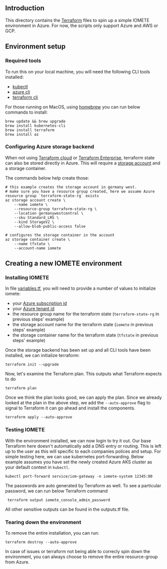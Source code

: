 ## Introduction

This directory contains the [Terraform](https://www.terraform.io/) files to spin up a simple IOMETE environment in Azure. For now, the scripts only
support Azure and AWS or GCP.

## Environment setup

### Required tools

To run this on your local machine, you will need the following CLI tools installed:
* [kubectl](https://kubernetes.io/docs/tasks/tools/#kubectl)
* [azure cli](https://learn.microsoft.com/en-us/cli/azure/?view=azure-cli-latest)
* [terraform cli](https://developer.hashicorp.com/terraform/tutorials/aws-get-started/install-cli)

For those running on MacOS, using [homebrew](https://brew.sh/) you can run below commands to install:
```shell
brew update && brew upgrade
brew install kubernetes-cli
brew install terraform
brew install az
```

### Configuring Azure storage backend

When not using [Terraform cloud](https://app.terraform.io/session) or [Terraform Enterprise](https://developer.hashicorp.com/terraform/enterprise), terraform state can also be stored directly in Azure.
This will require a [storage account](https://learn.microsoft.com/en-us/azure/storage/common/storage-account-overview) and a storage container. 

The commands below help create those:
```shell
# this example creates the storage account in germany west. 
# make sure you have a resource group created, here we assume Azure resource group `terraform-state-rg` exists
az storage account create \
    --name iomete \
    --resource-group terraform-state-rg \
    --location germanywestcentral \
    --sku Standard_LRS \
    --kind StorageV2 \
    --allow-blob-public-access false

# configures the storage container in the account
az storage container create \
    --name tfstate \
    --account-name iomete
```

## Creating a new IOMETE environment

### Installing IOMETE

In file [variables.tf](), you will need to provide a number of values to initialize iomete:
* your [Azure subscription id](https://learn.microsoft.com/en-us/azure/azure-portal/get-subscription-tenant-id)
* your [Azure tenant id](https://learn.microsoft.com/en-us/azure/azure-portal/get-subscription-tenant-id)
* the resource group name for the terraform state (`terraform-state-rg` in previous steps' example)
* the storage account name for the terraform state (`iomete` in previous steps' example)
* the storage container name for the terraform state (`tfstate` in previous steps' example)

Once the storage backend has been set up and all CLI tools have been installed, we can initialize terraform: 
```shell
terraform init --upgrade
```

Now, let's examine the Terraform plan. This outputs what Terraform expects to do
```shell
terraform plan
```

Once we think the plan looks good, we can apply the plan. Since we already looked at the plan in the above step,
we add the `--auto-approve` flag to signal to Terraform it can go ahead and install the components.
```shell
terraform apply --auto-approve
```

### Testing IOMETE

With the environment installed, we can now login to try it out. Our base Terraform here doesn't automatically add a 
DNS entry or routing. This is left up to the user as this will specific to each companies polices and setup. For 
simple testing here, we can use kubernetes port-forwarding. Below example assumes you have set the newly created
Azure AKS cluster as your default context in `kubectl`.

```shell
kubectl port-forward service/iom-gateway -n iomete-system 12345:80
```

The passwords are auto generated by Terraform as well. To see a particular password, we can run below Terraform command
```shell
 terraform output iomete_console_admin_password
```

All other sensitive outputs can be found in the outputs.tf file.


### Tearing down the environment

To remove the entire installation, you can run:

```shell
terraform destroy --auto-approve
```

In case of issues or terraform not being able to correcly spin down the environment, you can always choose
to remove the entire resource-group from Azure.
